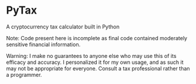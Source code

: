 # PyTax
 A cryptocurrency tax calculator built in Python

Note: Code present here is incomplete as final code contained moderately sensitive financial information.

 Warning: I make no guarantees to anyone else who may use this of its efficacy and accuracy.  I personalized it for my own usage, and as such it may not be appropriate for everyone. Consult a tax professional rather than a programmer.
